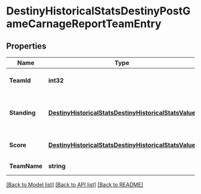 # DestinyHistoricalStatsDestinyPostGameCarnageReportTeamEntry

## Properties
Name | Type | Description | Notes
------------ | ------------- | ------------- | -------------
**TeamId** | **int32** | Integer ID for the team. | [optional] 
**Standing** | [**DestinyHistoricalStatsDestinyHistoricalStatsValue**](Destiny.HistoricalStats.DestinyHistoricalStatsValue.md) | Team&#39;s standing relative to other teams. | [optional] 
**Score** | [**DestinyHistoricalStatsDestinyHistoricalStatsValue**](Destiny.HistoricalStats.DestinyHistoricalStatsValue.md) | Score earned by the team | [optional] 
**TeamName** | **string** | Alpha or Bravo | [optional] 

[[Back to Model list]](../README.md#documentation-for-models) [[Back to API list]](../README.md#documentation-for-api-endpoints) [[Back to README]](../README.md)


